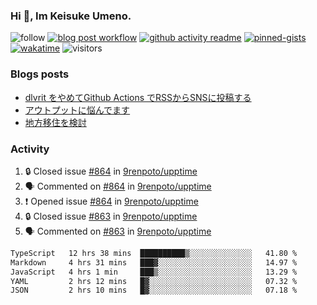 ### Hi 👋, Im Keisuke Umeno.

<!--
**9renpoto/9renpoto** is a ✨ _special_ ✨ repository because its `README.md` (this file) appears on your GitHub profile.

Here are some ideas to get you started:

- 🔭 I’m currently working on ...
- 🌱 I’m currently learning ...
- 👯 I’m looking to collaborate on ...
- 🤔 I’m looking for help with ...
- 💬 Ask me about ...
- 📫 How to reach me: ...
- 😄 Pronouns: ...
- ⚡ Fun fact: ...
-->

![follow](https://img.shields.io/github/followers/9renpoto?label=Follow&style=social)
[![blog post workflow](https://github.com/9renpoto/9renpoto/actions/workflows/blog.yml/badge.svg)](https://github.com/9renpoto/9renpoto/actions/workflows/blog.yml)
[![github activity readme](https://github.com/9renpoto/9renpoto/actions/workflows/activity.yml/badge.svg)](https://github.com/9renpoto/9renpoto/actions/workflows/activity.yml)
[![pinned-gists](https://github.com/9renpoto/9renpoto/actions/workflows/pin-gist.yml/badge.svg)](https://github.com/9renpoto/9renpoto/actions/workflows/pin-gist.yml)
[![wakatime](https://github.com/9renpoto/9renpoto/actions/workflows/waka-readme-status.yml/badge.svg)](https://github.com/9renpoto/9renpoto/actions/workflows/waka-readme-status.yml)
![visitors](https://komarev.com/ghpvc/?username=9renpoto&label=Profile%20views&color=0e75b6&style=flat)

### Blogs posts

<!-- BLOG-POST-LIST:START -->
- [dlvrit をやめてGithub Actions でRSSからSNSに投稿する](https://9renpoto.win/entry/2023/11/12/dlvrit-to-gh-actions)
- [アウトプットに悩んでます](https://9renpoto.win/entry/2023/11/11/technology-to-limit-input)
- [地方移住を検討](https://9renpoto.win/entry/2023/09/09/migration-plan)
<!-- BLOG-POST-LIST:END -->

### Activity

<!--START_SECTION:activity-->
1. 🔒 Closed issue [#864](https://github.com/9renpoto/upptime/issues/864) in [9renpoto/upptime](https://github.com/9renpoto/upptime)
2. 🗣 Commented on [#864](https://github.com/9renpoto/upptime/issues/864#issuecomment-1813908113) in [9renpoto/upptime](https://github.com/9renpoto/upptime)
3. ❗ Opened issue [#864](https://github.com/9renpoto/upptime/issues/864) in [9renpoto/upptime](https://github.com/9renpoto/upptime)
4. 🔒 Closed issue [#863](https://github.com/9renpoto/upptime/issues/863) in [9renpoto/upptime](https://github.com/9renpoto/upptime)
5. 🗣 Commented on [#863](https://github.com/9renpoto/upptime/issues/863#issuecomment-1813417711) in [9renpoto/upptime](https://github.com/9renpoto/upptime)
<!--END_SECTION:activity-->

<!--START_SECTION:waka-->

```txt
TypeScript   12 hrs 38 mins  ██████████▒░░░░░░░░░░░░░░   41.80 %
Markdown     4 hrs 31 mins   ███▓░░░░░░░░░░░░░░░░░░░░░   14.97 %
JavaScript   4 hrs 1 min     ███▒░░░░░░░░░░░░░░░░░░░░░   13.29 %
YAML         2 hrs 12 mins   █▓░░░░░░░░░░░░░░░░░░░░░░░   07.32 %
JSON         2 hrs 10 mins   █▓░░░░░░░░░░░░░░░░░░░░░░░   07.18 %
```

<!--END_SECTION:waka-->
